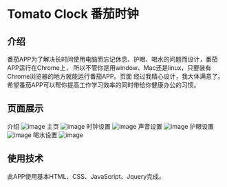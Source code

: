 # Tomato Clock 番茄时钟
## 介绍
番茄APP为了解决长时间使用电脑而忘记休息、护眼、喝水的问题而设计，番茄APP运行在Chrome上，
所以不管你是用window、Mac还是linux，只要装有Chrome浏览器的地方就能运行番茄APP。页面
经过我精心设计，我大体满意了。希望番茄APP可以帮你提高工作学习效率的同时带给你健康办公的习惯。
## 页面展示
介绍
![image](https://raw.githubusercontent.com/yinyimingall/Tomato-Clock/master/screenshots/introduce.png)
主页
![image](https://raw.githubusercontent.com/yinyimingall/Tomato-Clock/master/screenshots/home.png)
时钟设置
![image](https://raw.githubusercontent.com/yinyimingall/Tomato-Clock/master/screenshots/configuration.png)
声音设置
![image](https://raw.githubusercontent.com/yinyimingall/Tomato-Clock/master/screenshots/notification.png)
护眼设置
![image](https://raw.githubusercontent.com/yinyimingall/Tomato-Clock/master/screenshots/eyecare.png)
喝水设置
![image](https://raw.githubusercontent.com/yinyimingall/Tomato-Clock/master/screenshots/drink.png)

## 使用技术
此APP使用基本HTML、CSS、JavaScript、Jquery完成。
